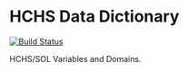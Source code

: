 HCHS Data Dictionary
===================

[![Build Status](https://travis-ci.org/sleepepi/hchs-data-dictionary.svg?branch=master)](https://travis-ci.org/sleepepi/hchs-data-dictionary)

HCHS/SOL Variables and Domains.
